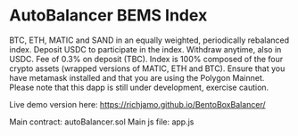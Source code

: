 # AutoBalancer BEMS Index
BTC, ETH, MATIC and SAND in an equally weighted, periodically rebalanced index.
Deposit USDC to participate in the index. Withdraw anytime, also in USDC. Fee of 0.3% on deposit (TBC).
Index is 100% composed of the four crypto assets (wrapped versions of MATIC, ETH and BTC).
Ensure that you have metamask installed and that you are using the Polygon Mainnet.
Please note that this dapp is still under development, exercise caution.

Live demo version here: https://richjamo.github.io/BentoBoxBalancer/

Main contract: autoBalancer.sol
Main js file: app.js

